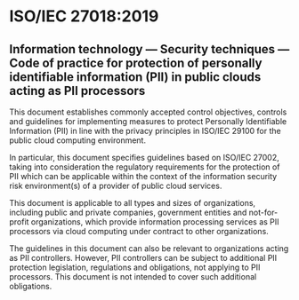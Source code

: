 # ISO/IEC 27018:2019

## Information technology — Security techniques — Code of practice for protection of personally identifiable information (PII) in public clouds acting as PII processors

This document establishes commonly accepted control objectives, controls and guidelines for implementing measures to protect Personally Identifiable Information (PII) in line with the privacy principles in ISO/IEC 29100 for the public cloud computing environment.

In particular, this document specifies guidelines based on ISO/IEC 27002, taking into consideration the regulatory requirements for the protection of PII which can be applicable within the context of the information security risk environment(s) of a provider of public cloud services.

This document is applicable to all types and sizes of organizations, including public and private companies, government entities and not-for-profit organizations, which provide information processing services as PII processors via cloud computing under contract to other organizations.

The guidelines in this document can also be relevant to organizations acting as PII controllers. However, PII controllers can be subject to additional PII protection legislation, regulations and obligations, not applying to PII processors. This document is not intended to cover such additional obligations.
